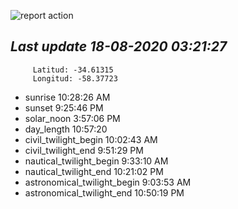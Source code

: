 ![report action](https://github.com/matiasz8/actions-for-reports/workflows/report%20action/badge.svg?branch=develop) 


## *****Last update 18-08-2020 03:21:27*****



		 Latitud: -34.61315
		 Longitud: -58.37723

 - sunrise 	 10:28:26 AM
 - sunset 	 9:25:46 PM
 - solar_noon 	 3:57:06 PM
 - day_length 	 10:57:20
 - civil_twilight_begin 	 10:02:43 AM
 - civil_twilight_end 	 9:51:29 PM
 - nautical_twilight_begin 	 9:33:10 AM
 - nautical_twilight_end 	 10:21:02 PM
 - astronomical_twilight_begin 	 9:03:53 AM
 - astronomical_twilight_end 	 10:50:19 PM
